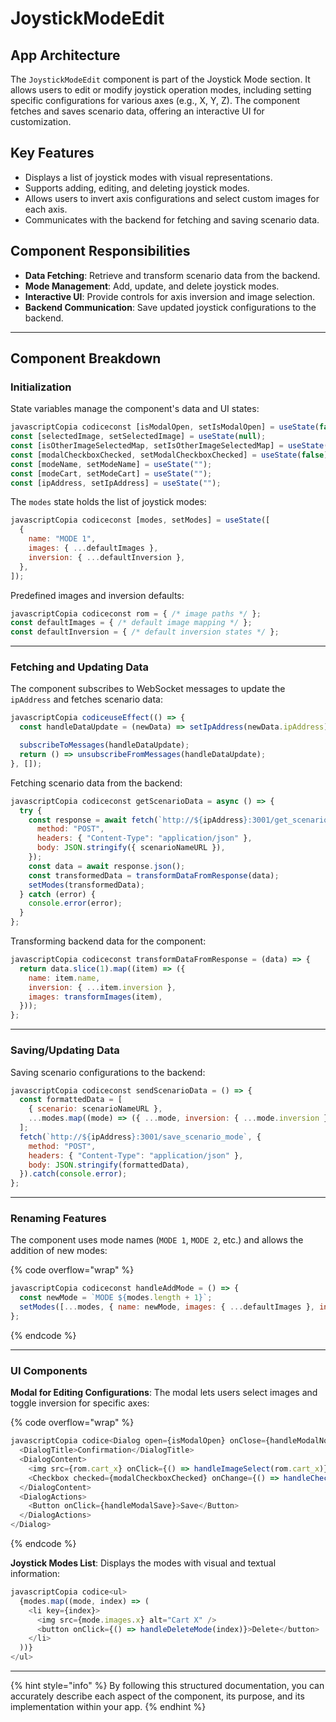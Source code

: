 # JoystickModeEdit

## &#x20;**App Architecture**

The `JoystickModeEdit` component is part of the Joystick Mode section. It allows users to edit or modify joystick operation modes, including setting specific configurations for various axes (e.g., X, Y, Z). The component fetches and saves scenario data, offering an interactive UI for customization.

## **Key Features**

* Displays a list of joystick modes with visual representations.
* Supports adding, editing, and deleting joystick modes.
* Allows users to invert axis configurations and select custom images for each axis.
* Communicates with the backend for fetching and saving scenario data.

## **Component Responsibilities**

* **Data Fetching**: Retrieve and transform scenario data from the backend.
* **Mode Management**: Add, update, and delete joystick modes.
* **Interactive UI**: Provide controls for axis inversion and image selection.
* **Backend Communication**: Save updated joystick configurations to the backend.

***

## **Component Breakdown**

### **Initialization**

State variables manage the component's data and UI states:

```javascript
javascriptCopia codiceconst [isModalOpen, setIsModalOpen] = useState(false);
const [selectedImage, setSelectedImage] = useState(null);
const [isOtherImageSelectedMap, setIsOtherImageSelectedMap] = useState({});
const [modalCheckboxChecked, setModalCheckboxChecked] = useState(false);
const [modeName, setModeName] = useState("");
const [modeCart, setModeCart] = useState("");
const [ipAddress, setIpAddress] = useState("");
```

The `modes` state holds the list of joystick modes:

```javascript
javascriptCopia codiceconst [modes, setModes] = useState([
  {
    name: "MODE 1",
    images: { ...defaultImages },
    inversion: { ...defaultInversion },
  },
]);
```

Predefined images and inversion defaults:

```javascript
javascriptCopia codiceconst rom = { /* image paths */ };
const defaultImages = { /* default image mapping */ };
const defaultInversion = { /* default inversion states */ };
```

***

### **Fetching and Updating Data**

The component subscribes to WebSocket messages to update the `ipAddress` and fetches scenario data:

```javascript
javascriptCopia codiceuseEffect(() => {
  const handleDataUpdate = (newData) => setIpAddress(newData.ipAddress);

  subscribeToMessages(handleDataUpdate);
  return () => unsubscribeFromMessages(handleDataUpdate);
}, []);
```

Fetching scenario data from the backend:

```javascript
javascriptCopia codiceconst getScenarioData = async () => {
  try {
    const response = await fetch(`http://${ipAddress}:3001/get_scenario_mode`, {
      method: "POST",
      headers: { "Content-Type": "application/json" },
      body: JSON.stringify({ scenarioNameURL }),
    });
    const data = await response.json();
    const transformedData = transformDataFromResponse(data);
    setModes(transformedData);
  } catch (error) {
    console.error(error);
  }
};
```

Transforming backend data for the component:

```javascript
javascriptCopia codiceconst transformDataFromResponse = (data) => {
  return data.slice(1).map((item) => ({
    name: item.name,
    inversion: { ...item.inversion },
    images: transformImages(item),
  }));
};
```

***

### **Saving/Updating Data**

Saving scenario configurations to the backend:

```javascript
javascriptCopia codiceconst sendScenarioData = () => {
  const formattedData = [
    { scenario: scenarioNameURL },
    ...modes.map((mode) => ({ ...mode, inversion: { ...mode.inversion } })),
  ];
  fetch(`http://${ipAddress}:3001/save_scenario_mode`, {
    method: "POST",
    headers: { "Content-Type": "application/json" },
    body: JSON.stringify(formattedData),
  }).catch(console.error);
};
```

***

### **Renaming Features**

The component uses mode names (`MODE 1`, `MODE 2`, etc.) and allows the addition of new modes:

{% code overflow="wrap" %}
```javascript
javascriptCopia codiceconst handleAddMode = () => {
  const newMode = `MODE ${modes.length + 1}`;
  setModes([...modes, { name: newMode, images: { ...defaultImages }, inversion: { ...defaultInversion } }]);
};
```
{% endcode %}

***

### **UI Components**

**Modal for Editing Configurations**: The modal lets users select images and toggle inversion for specific axes:

{% code overflow="wrap" %}
```javascript
javascriptCopia codice<Dialog open={isModalOpen} onClose={handleModalNoClick}>
  <DialogTitle>Confirmation</DialogTitle>
  <DialogContent>
    <img src={rom.cart_x} onClick={() => handleImageSelect(rom.cart_x)} />
    <Checkbox checked={modalCheckboxChecked} onChange={() => handleCheckboxChange(modeName, modeCart)} />
  </DialogContent>
  <DialogActions>
    <Button onClick={handleModalSave}>Save</Button>
  </DialogActions>
</Dialog>
```
{% endcode %}

**Joystick Modes List**: Displays the modes with visual and textual information:

```javascript
javascriptCopia codice<ul>
  {modes.map((mode, index) => (
    <li key={index}>
      <img src={mode.images.x} alt="Cart X" />
      <button onClick={() => handleDeleteMode(index)}>Delete</button>
    </li>
  ))}
</ul>
```

***

{% hint style="info" %}
By following this structured documentation, you can accurately describe each aspect of the component, its purpose, and its implementation within your app.
{% endhint %}
